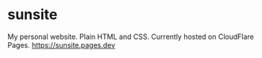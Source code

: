# sunsite
My personal website.
Plain HTML and CSS.
Currently hosted on CloudFlare Pages.
https://sunsite.pages.dev
